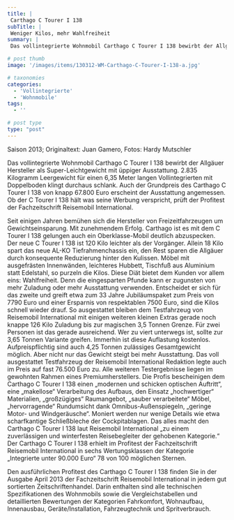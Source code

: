 ```yaml
---
title: |
 Carthago C Tourer I 138
subTitle: |
 Weniger Kilos, mehr Wahlfreiheit
summary: |
 Das vollintegrierte Wohnmobil Carthago C Tourer I 138 bewirbt der Allgäuer Hersteller als Super-Leichtgewicht mit üppiger Ausstattung. 2.835 Kilogramm Leergewicht für einen 6,35 Meter langen Vollintegrierten mit Doppelboden klingt durchaus schlank. Auch der Grundpreis des Carthago C Tourer I 138 von knapp 67.800 Euro erscheint 

# post thumb
image: '/images/items/130312-WM-Carthago-C-Tourer-I-138-a.jpg'

# taxonomies
categories: 
  - 'Vollintegrierte'
  - 'Wohnmobile'
tags:
  - ''

# post type
type: "post"
---
```


Saison 2013; Originaltext: Juan Gamero, Fotos: Hardy Mutschler

Das vollintegrierte Wohnmobil Carthago C Tourer I 138 bewirbt der Allgäuer Hersteller als Super-Leichtgewicht mit üppiger Ausstattung. 2.835 Kilogramm Leergewicht für einen 6,35 Meter langen Vollintegrierten mit Doppelboden klingt durchaus schlank. Auch der Grundpreis des Carthago C Tourer I 138 von knapp 67.800 Euro erscheint der Ausstattung angemessen. Ob der C Tourer I 138 hält was seine Werbung verspricht, prüft der Profitest der Fachzeitschrift Reisemobil International.

Seit einigen Jahren bemühen sich die Hersteller von Freizeitfahrzeugen um Gewichtseinsparung. Mit zunehmendem Erfolg. Carthago ist es mit dem C Tourer I 138 gelungen auch ein Oberklasse-Mobil deutlich abzuspecken. Der neue C Tourer I 138 ist 120 Kilo leichter als der Vorgänger. Allein 18 Kilo spart das neue AL-KO Tiefrahmenchassis ein, den Rest sparen die Allgäuer durch konsequente Reduzierung hinter den Kulissen. Möbel mit ausgefrästen Innenwänden, leichteres Hubbett, Tischfuß aus Aluminium statt Edelstahl, so purzeln die Kilos. Diese Diät bietet dem Kunden vor allem eins: Wahlfreiheit. Denn die eingesparten Pfunde kann er zugunsten von mehr Zuladung oder mehr Ausstattung verwenden. Entscheidet er sich für das zweite und greift etwa zum 33 Jahre Jubiläumspaket zum Preis von 7790 Euro und einer Ersparnis von respektablen 7500 Euro, sind die Kilos schnell wieder drauf. So ausgestattet bleiben dem Testfahrzeug von Reisemobil International mit einigen weiteren kleinen Extras gerade noch knappe 126 Kilo Zuladung bis zur magischen 3,5 Tonnen Grenze. Für zwei Personen ist das gerade ausreichend. Wer zu viert unterwegs ist, sollte zur 3,65 Tonnen Variante greifen. Immerhin ist diese Auflastung kostenlos. Aufpreispflichtig sind auch 4,25 Tonnen zulässiges Gesamtgewicht möglich. Aber nicht nur das Gewicht steigt bei mehr Ausstattung. Das voll ausgestattet Testfahrzeug der Reisemobil International Redaktion legte auch im Preis auf fast 76.500 Euro zu. Alle weiteren Testergebnisse liegen im gewohnten Rahmen eines Premiumherstellers. Die Profis bescheinigen dem Carthago C Tourer I 138 einen „modernen und schicken optischen Auftritt“, eine „makellose“ Verarbeitung des Aufbaus, den Einsatz „hochwertiger“ Materialien, „großzügiges“ Raumangebot, „sauber verarbeitete“ Möbel, „hervorragende“ Rundumsicht dank Omnibus-Außenspiegeln, „geringe Motor- und Windgeräusche“. Moniert werden nur wenige Details wie etwa scharfkantige Schließbleche der Cockpitablagen. Das alles macht den Carthago C Tourer I 138 laut Reisemobil International „zu einem zuverlässigen und winterfesten Reisebegleiter der gehobenen Kategorie.“ Der Carthago C Tourer I 138 erhielt im Profitest der Fachzeitschrift Reisemobil International in sechs Wertungsklassen der Kategorie „Integrierte unter 90.000 Euro“ 78 von 100 möglichen Sternen.

Den ausführlichen Profitest des Carthago C Tourer I 138 finden Sie in der Ausgabe April 2013 der Fachzeitschrift Reisemobil International in jedem gut sortierten Zeitschriftenhandel. Darin enthalten sind alle technischen Spezifikationen des Wohnmobils sowie die Vergleichstabellen und detaillierten Bewertungen der Kategorien Fahrkomfort, Wohnaufbau, Innenausbau, Geräte/Installation, Fahrzeugtechnik und Spritverbrauch.